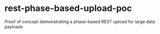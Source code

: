 # rest-phase-based-upload-poc
Proof of concept demonstrating a phase-based REST upload for large data payloads

